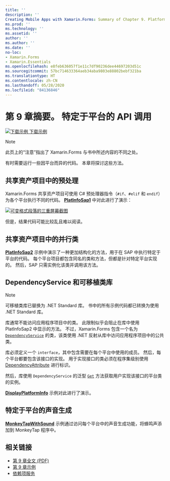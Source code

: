 ```yaml
---
title: ''
description: ''
Creating Mobile Apps with Xamarin.Forms: Summary of Chapter 9. Platform-specific API calls''
ms.prod: ''
ms.technology: ''
ms.assetid: ''
author: ''
ms.author: ''
ms.date: ''
no-loc:
- Xamarin.Forms
- Xamarin.Essentials
ms.openlocfilehash: e8feb636057f1e11c7df90236dee44697203d51c
ms.sourcegitcommit: 57bc714633364aeb34aba9803e88802bebf321ba
ms.translationtype: HT
ms.contentlocale: zh-CN
ms.lasthandoff: 05/28/2020
ms.locfileid: "84136846"
---
```

# <a name="summary-of-chapter-9-platform-specific-api-calls"></a>第 9 章摘要。 特定于平台的 API 调用

[![下载示例](~/media/shared/download.png) 下载示例](https://github.com/xamarin/xamarin-forms-book-samples/tree/master/Chapter09)

> [!NOTE] 
> 此页上的“注意”指出了 Xamarin.Forms 与书中所述内容的不同之处。

有时需要运行一些因平台而异的代码。 本章将探讨这些方法。

## <a name="preprocessing-in-the-shared-asset-project"></a>共享资产项目中的预处理

Xamarin.Forms 共享资产项目可使用 C# 预处理器指令（`#if`、`#elif` 和 `endif`）为各个平台执行不同的代码。 [**PlatInfoSap1**](https://github.com/xamarin/xamarin-forms-book-samples/tree/master/Chapter09/PlatInfoSap1) 中对此进行了演示：

[![可变格式段落的三重屏幕截图](images/ch09fg01-small.png "设备型号和操作系统")](images/ch09fg01-large.png#lightbox "设备型号和操作系统")

但是，结果代码可能比较乱且难以阅读。

## <a name="parallel-classes-in-the-shared-asset-project"></a>共享资产项目中的并行类

[**PlatInfoSap2**](https://github.com/xamarin/xamarin-forms-book-samples/tree/master/Chapter09/PlatInfoSap2) 示例中演示了一种更加结构化的方法，用于在 SAP 中执行特定于平台的代码。 每个平台项目都包含同名的类和方法，但都是针对特定平台实现的。 然后，SAP 只需实例化该类并调用该方法。

## <a name="dependencyservice-and-the-portable-class-library"></a>DependencyService 和可移植类库

> [!NOTE] 
> 可移植类库已替换为 .NET Standard 库。 书中的所有示例代码都已转换为使用 .NET Standard 库。

库通常不能访问应用程序项目中的类。 此限制似乎会阻止在库中使用 PlatInfoSap2 中显示的方法。 不过，Xamarin.Forms 包含一个名为 [`DependencyService`](xref:Xamarin.Forms.DependencyService) 的类，该类使用 .NET 反射从库中访问应用程序项目中的公共类。

库必须定义一个 `interface`，其中包含需要在每个平台中使用的成员。 然后，每个平台都要包含该接口的实现。 用于实现接口的类必须在程序集级别使用 [DependencyAttribute](xref:Xamarin.Forms.DependencyAttribute) 进行标识。

然后，库使用 `DependencyService` 的泛型 [`Get`](xref:Xamarin.Forms.DependencyService.Get*) 方法获取用户实现该接口的平台类的实例。

[**DisplayPlatformInfo**](https://github.com/xamarin/xamarin-forms-book-samples/tree/master/Chapter09/DisplayPlatformInfo) 示例对此进行了演示。

## <a name="platform-specific-sound-generation"></a>特定于平台的声音生成

[**MonkeyTapWithSound**](https://github.com/xamarin/xamarin-forms-book-samples/tree/master/Chapter09/MonkeyTapWithSound) 示例通过访问每个平台中的声音生成功能，将蜂鸣声添加到 MonkeyTap 程序中。

## <a name="related-links"></a>相关链接

- [第 9 章全文 (PDF)](https://download.xamarin.com/developer/xamarin-forms-book/XamarinFormsBook-Ch09-Apr2016.pdf)
- [第 9 章示例](https://github.com/xamarin/xamarin-forms-book-samples/tree/master/Chapter09)
- [依赖项服务](~/xamarin-forms/app-fundamentals/dependency-service/index.md)
